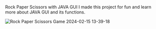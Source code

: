 Rock Paper Scissors with JAVA GUI 
  I made this project for fun and learn more about JAVA GUI and its functions. 

![Rock Paper Scissors Game 2024-02-15 13-39-18](https://github.com/Gizemexe/RockPaperScissors/assets/108283247/40f96766-bd8c-47ff-a2c7-f56dd4484cac)
